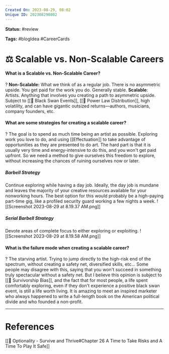 ```yaml
---
Created On: 2023-08-29, 08:02
Unique ID: 202308290802
---
```

**Status:** #review 

**Tags:** #blogIdea #CareerCards

# ⚖️ Scalable vs. Non-Scalable Careers

#### What is a Scalable vs. Non-Scalable Career?
?
**Non-Scalable:** What we think of as a regular job. There is no asymmetric upside. You get paid for the work you do. Generally stable.
**Scalable**: Artists. Anything that involves you creating a path to asymmetric upside. Subject to [[🦢 Black Swan Events]], [[🔋 Power Law Distribution]], high volatility, and can have gigantic outsized returns—authors, musicians, company founders, etc.


#### What are some strategies for creating a scalable career?
? 
The goal is to spend as much time being an artist as possible. Exploring work you love to do, and using [[Effectuation]] to take advantage of opportunities as they are presented to do art. The hard part is that it is usually very time and energy-intensive to do this, and you won't get paid upfront. So we need a method to give ourselves this freedom to explore, without increasing the chances of ruining ourselves now or later. 
##### Barbell Strategy
Continue exploring while having a day job. Ideally, the day job is mundane and leaves the majority of your creative resources available for your nonworking hours. The best option for this would probably be a high-paying part-time gig, like a profiled security guard working a few nights a week.
![[Screenshot 2023-08-29 at 8.19.37 AM.png]]
##### Serial Barbell Strategy
Devote areas of complete focus to either exploring or exploiting. 
![[Screenshot 2023-08-29 at 8.19.58 AM.png]]


#### What is the failure mode when creating a scalable career?
?
The starving artist. Trying to jump directly to the high-risk end of the spectrum, without creating a safety net, diversified skills, etc...
Some people may disagree with this, saying that you won't succeed in something truly spectacular without a safety net. But I believe this opinion is subject to [[🥇 Survivorship Bias]], and the fact that for most people, a life spent comfortably exploring, even if they don't experience a positive black swan event, is still a life worth living. It is amazing to meet an inspired marketer who always happened to write a full-length book on the American political divide and who founded a non-profit. 


---
# References
[[📗 Optionality - Survive and Thrive#Chapter 26 A Time to Take Risks and A Time To Play It Safe]]